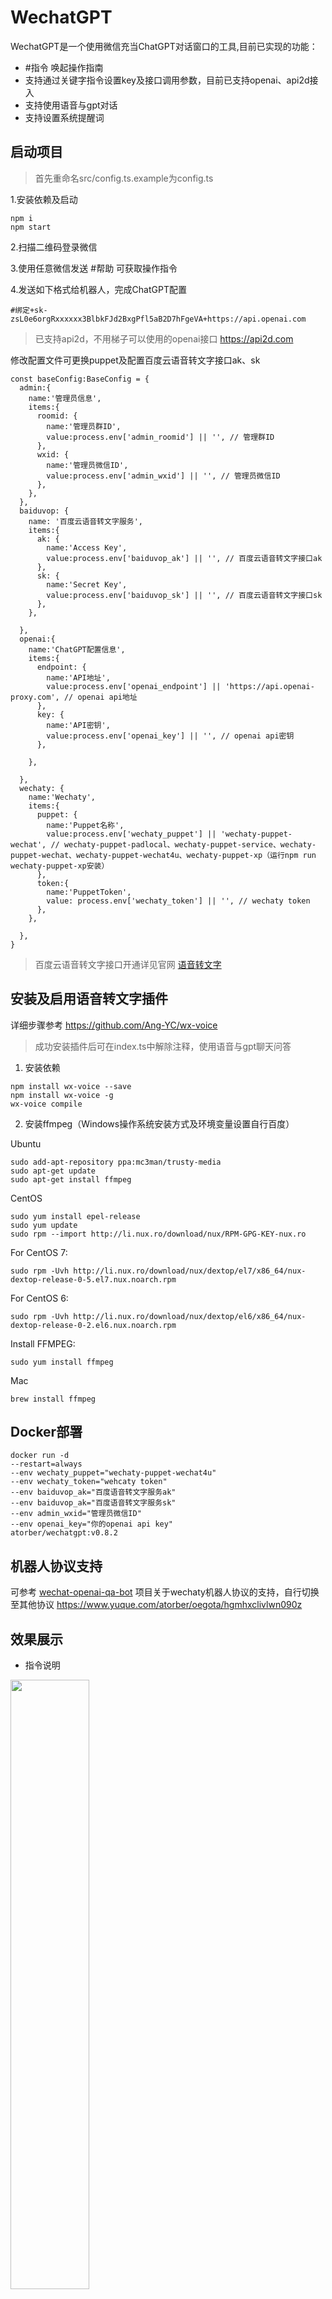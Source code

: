 # WechatGPT

WechatGPT是一个使用微信充当ChatGPT对话窗口的工具,目前已实现的功能：

- #指令 唤起操作指南
- 支持通过关键字指令设置key及接口调用参数，目前已支持openai、api2d接入
- 支持使用语音与gpt对话
- 支持设置系统提醒词

## 启动项目

> 首先重命名src/config.ts.example为config.ts

1.安装依赖及启动

```
npm i
npm start
```

2.扫描二维码登录微信

3.使用任意微信发送 #帮助 可获取操作指令

4.发送如下格式给机器人，完成ChatGPT配置

```
#绑定+sk-zsL0e6orgRxxxxxx3BlbkFJd2BxgPfl5aB2D7hFgeVA+https://api.openai.com 
```

> 已支持api2d，不用梯子可以使用的openai接口 https://api2d.com

修改配置文件可更换puppet及配置百度云语音转文字接口ak、sk

```
const baseConfig:BaseConfig = {
  admin:{
    name:'管理员信息',
    items:{
      roomid: {
        name:'管理员群ID',
        value:process.env['admin_roomid'] || '', // 管理群ID
      },
      wxid: {
        name:'管理员微信ID',
        value:process.env['admin_wxid'] || '', // 管理员微信ID
      },
    },
  },
  baiduvop: {
    name: '百度云语音转文字服务',
    items:{
      ak: {
        name:'Access Key',
        value:process.env['baiduvop_ak'] || '', // 百度云语音转文字接口ak
      },
      sk: {
        name:'Secret Key',
        value:process.env['baiduvop_sk'] || '', // 百度云语音转文字接口sk
      },
    },

  },
  openai:{
    name:'ChatGPT配置信息',
    items:{
      endpoint: {
        name:'API地址',
        value:process.env['openai_endpoint'] || 'https://api.openai-proxy.com', // openai api地址
      },
      key: {
        name:'API密钥',
        value:process.env['openai_key'] || '', // openai api密钥
      },

    },

  },
  wechaty: {
    name:'Wechaty',
    items:{
      puppet: {
        name:'Puppet名称',
        value:process.env['wechaty_puppet'] || 'wechaty-puppet-wechat', // wechaty-puppet-padlocal、wechaty-puppet-service、wechaty-puppet-wechat、wechaty-puppet-wechat4u、wechaty-puppet-xp（运行npm run wechaty-puppet-xp安装）
      },
      token:{
        name:'PuppetToken',
        value: process.env['wechaty_token'] || '', // wechaty token
      },
    },

  },
}
```

> 百度云语音转文字接口开通详见官网 [语音转文字](https://ai.baidu.com/tech/speech?track=b6d7c141cb9ed59bcbbc91553767924a6c41a067cf9e9572)

## 安装及启用语音转文字插件

详细步骤参考 https://github.com/Ang-YC/wx-voice

> 成功安装插件后可在index.ts中解除注释，使用语音与gpt聊天问答

1. 安装依赖

```
npm install wx-voice --save
npm install wx-voice -g
wx-voice compile
```

2. 安装ffmpeg（Windows操作系统安装方式及环境变量设置自行百度）

Ubuntu

```
sudo add-apt-repository ppa:mc3man/trusty-media  
sudo apt-get update  
sudo apt-get install ffmpeg
```

CentOS

```
sudo yum install epel-release
sudo yum update
sudo rpm --import http://li.nux.ro/download/nux/RPM-GPG-KEY-nux.ro
```

For CentOS 7:

```
sudo rpm -Uvh http://li.nux.ro/download/nux/dextop/el7/x86_64/nux-dextop-release-0-5.el7.nux.noarch.rpm
```

For CentOS 6:

```
sudo rpm -Uvh http://li.nux.ro/download/nux/dextop/el6/x86_64/nux-dextop-release-0-2.el6.nux.noarch.rpm
```

Install FFMPEG:

```
sudo yum install ffmpeg
```

Mac

```
brew install ffmpeg
```

## Docker部署

```
docker run -d 
--restart=always 
--env wechaty_puppet="wechaty-puppet-wechat4u" 
--env wechaty_token="wehcaty token" 
--env baiduvop_ak="百度语音转文字服务ak"
--env baiduvop_ak="百度语音转文字服务sk"
--env admin_wxid="管理员微信ID"
--env openai_key="你的openai api key"
atorber/wechatgpt:v0.8.2
```

## 机器人协议支持

可参考 [wechat-openai-qa-bot](https://github.com/choogoo/wechat-openai-qa-bot) 项目关于wechaty机器人协议的支持，自行切换至其他协议 https://www.yuque.com/atorber/oegota/hgmhxclivlwn090z

## 效果展示

- 指令说明

<img src="./docs/4.jpeg" width="50%" height="50%" />

- 绑定ChatGPT

<img src="./docs/2.jpeg" width="50%" height="50%" />

- 对话聊天

<img src="./docs/3.jpeg" width="50%" height="50%" />

- 设定参数

<img src="./docs/5.jpeg" width="50%" height="50%" />

## 关于封号

偶尔有收到反馈封号提示问题，可优先使用wechaty-puppet-xp、wechaty-puppet-padlocal、wechaty-puppet-padlocal

一般来说机器人的发送行为尽可能接近人类，几乎可以避免封号，可导致封号的行为供参考（不完全统计，自行评估风险）：

- 频繁切换程序登录IP，即频繁切换机器登录

- 高频发送消息

- 高频秒回消息

- 发送敏感、非法信息

特别提示，建议使用小号进行测试，以免因各种原因的导致主号被封给自己的生活带来不便

## Star History

[![Star History Chart](https://api.star-history.com/svg?repos=choogoo/wechatgpt&type=Date)](https://star-history.com/#choogoo/wechatgpt&Date)

## 更新日志

v0.8.1

- 通过在群或好友私聊中发送 #开通 开通chatgpt聊天
- #充值+1000 充值对话次数
- 以及更多的指令操作功能

v0.8.0

- 增加指令开通助手功能，管理员在群内发送 #开通 开启助手，发送 #关闭 关闭助手

v0.7.0

- 新增语音聊天，支持使用语音与GPT对话，使用百度云语音转文字接口（index.ts文件中注释部分）
- 优化配置文件

v0.6.0

- 新增 #系统提示词+现在开始你是相声演员郭德纲，你将以郭德纲的身份回答我的问题 系统提示词设置功能
- 新增 #清理历史消息 清楚全部历史消息，重新开始对话

v0.5.0

- 新增 #导出文件 功能，发送指令可导出最近消息为word文件

## 工具

安装语音转化 https://github.com/Ang-YC/wx-voice

mac安装 brew install ffmpeg https://blog.csdn.net/weixin_42238038/article/details/122283307
